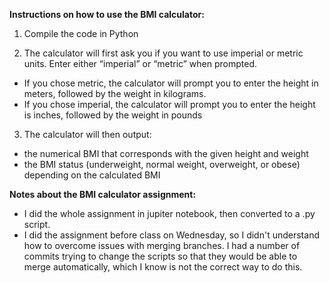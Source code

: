 **Instructions on how to use the BMI calculator:**
1. Compile the code in Python

2. The calculator will first ask you if you want to use imperial or metric units. Enter either “imperial” or “metric” when prompted.
* If you chose metric, the calculator will prompt you to enter the height in meters, followed by the weight in kilograms. 
* If you chose imperial, the calculator will prompt you to enter the height is inches, followed by the weight in pounds

3. The calculator will then output:
* the numerical BMI that corresponds with the given height and weight 
* the BMI status (underweight, normal weight, overweight, or obese) depending on the calculated BMI


**Notes about the BMI calculator assignment:**
* I did the whole assignment in jupiter notebook, then converted to a .py script. 
* I did the assignment before class on Wednesday, so I didn't understand how to overcome issues with merging branches. I had a number of commits trying to change the scripts so that they would be able to merge automatically, which I know is not the correct way to do this.
